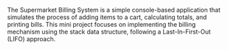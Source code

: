 The Supermarket Billing System is a simple console-based application
that simulates the process of adding items to a cart, calculating totals, and
printing bills. This mini project focuses on implementing the billing
mechanism using the stack data structure, following a Last-In-First-Out
(LIFO) approach.
